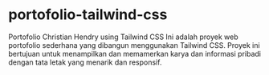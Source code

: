 # portofolio-tailwind-css
Portofolio Christian Hendry using Tailwind CSS
Ini adalah proyek web portofolio sederhana yang dibangun menggunakan Tailwind CSS. 
Proyek ini bertujuan untuk menampilkan dan memamerkan karya dan informasi pribadi dengan tata letak yang menarik dan responsif.


